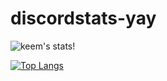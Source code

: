 # discordstats-yay

![keem's stats!](https://github-readme-stats.vercel.app/api?username=akeeme&show_icons=true&theme=gruvbox&hide=contribs,stars)

[![Top Langs](https://github-readme-stats.vercel.app/api/top-langs/?username=akeeme&layout=compact)](https://github.com/anuraghazra/github-readme-stats)
